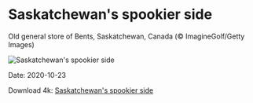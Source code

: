 # Saskatchewan's spookier side

Old general store of Bents, Saskatchewan, Canada (© ImagineGolf/Getty Images)

![Saskatchewan's spookier side](https://bing.com/th?id=OHR.BentsGeneral_EN-US0472253814_UHD.jpg&rf=LaDigue_UHD.jpg&pid=hp&w=1024&h=576)

Date: 2020-10-23

Download 4k: [Saskatchewan's spookier side](https://bing.com/th?id=OHR.BentsGeneral_EN-US0472253814_UHD.jpg&rf=LaDigue_UHD.jpg&pid=hp&w=3840&h=2160)

